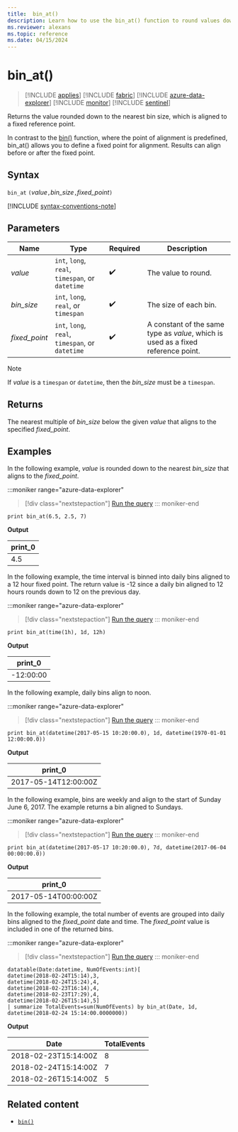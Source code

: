 ```yaml
---
title:  bin_at()
description: Learn how to use the bin_at() function to round values down to a fixed-size bin. 
ms.reviewer: alexans
ms.topic: reference
ms.date: 04/15/2024
---
```

# bin_at()

> [!INCLUDE [applies](../includes/applies-to-version/applies.md)] [!INCLUDE [fabric](../includes/applies-to-version/fabric.md)] [!INCLUDE [azure-data-explorer](../includes/applies-to-version/azure-data-explorer.md)] [!INCLUDE [monitor](../includes/applies-to-version/monitor.md)] [!INCLUDE [sentinel](../includes/applies-to-version/sentinel.md)]

Returns the value rounded down to the nearest bin size, which is aligned to a fixed reference point.

In contrast to the [bin()](bin-function.md) function, where the point of alignment is predefined, bin_at() allows you to define a fixed point for alignment. Results can align before or after the fixed point.

## Syntax

`bin_at` `(`*value*`,`*bin_size*`,`*fixed_point*`)`

[!INCLUDE [syntax-conventions-note](../includes/syntax-conventions-note.md)]

## Parameters

| Name | Type | Required | Description |
|--|--|--|--|
| *value* | `int`, `long`, `real`, `timespan`, or `datetime` |  :heavy_check_mark: | The value to round. |
| *bin_size* | `int`, `long`, `real`, or `timespan` |  :heavy_check_mark: | The size of each bin. |
| *fixed_point* | `int`, `long`, `real`, `timespan`, or `datetime` |  :heavy_check_mark: | A constant of the same type as *value*, which is used as a fixed reference point.|

> [!NOTE]
> If *value* is a `timespan` or `datetime`, then the *bin_size* must be a `timespan`.

## Returns

The nearest multiple of *bin_size* below the given *value* that aligns to the specified *fixed_point*.

## Examples

In the following example, *value* is rounded down to the nearest *bin_size* that aligns to the *fixed_point*.
  
:::moniker range="azure-data-explorer"
> [!div class="nextstepaction"]
> <a href="https://dataexplorer.azure.com/clusters/help/databases/Samples?query=H4sIAAAAAAAAAysoyswrUUjKzItPLNEw0zPVUTACEeaaALSGJjMZAAAA" target="_blank">Run the query</a>
::: moniker-end

```kusto
print bin_at(6.5, 2.5, 7)
```

**Output**

|print_0|
|-------|
| 4.5 |

In the following example, the time interval is binned into daily bins aligned to a 12 hour fixed point. The return value is -12 since a daily bin aligned to 12 hours rounds down to 12 on the previous day.
  
:::moniker range="azure-data-explorer"
> [!div class="nextstepaction"]
> <a href="https://dataexplorer.azure.com/clusters/help/databases/Samples?query=H4sIAAAAAAAAAysoyswrUUjKzItPLNEoycxN1TDM0NRRMEwBYqMMTQDWMdZPHwAAAA%3D%3D" target="_blank">Run the query</a>
::: moniker-end

```kusto
print bin_at(time(1h), 1d, 12h)
```

**Output**

|print_0|
|-------|
| -12:00:00 |

In the following example, daily bins align to noon.

:::moniker range="azure-data-explorer"
> [!div class="nextstepaction"]
> <a href="https://dataexplorer.azure.com/clusters/help/databases/Samples?query=H4sIAAAAAAAAAysoyswrUUjKzItPLNFISSxJLcnMTdUwMjA01zUw1TU0VTA0sDIysDIw0DPQ1FEwTNFRgCsytDQ30DUwBCIFQyOgCogiTQA0H6zaUgAAAA%3D%3D" target="_blank">Run the query</a>
::: moniker-end

```kusto
print bin_at(datetime(2017-05-15 10:20:00.0), 1d, datetime(1970-01-01 12:00:00.0))
```

**Output**

|print_0|
|-------|
| 2017-05-14T12:00:00Z |

In the following example, bins are weekly and align to the start of Sunday June 6, 2017. The example returns a bin aligned to Sundays.

:::moniker range="azure-data-explorer"
> [!div class="nextstepaction"]
> <a href="https://dataexplorer.azure.com/clusters/help/databases/Samples?query=H4sIAAAAAAAAAysoyswrUUjKzItPLNFISSxJLcnMTdUwMjA01zUw1TU0VzA0sDIysDIw0DPQ1FEwT9FRQFNkpmtgomAAUgFRpAkAjzZv9FIAAAA%3D" target="_blank">Run the query</a>
::: moniker-end

```kusto
print bin_at(datetime(2017-05-17 10:20:00.0), 7d, datetime(2017-06-04 00:00:00.0))
```

**Output**

|print_0|
|-------|
| 2017-05-14T00:00:00Z |

In the following example, the total number of events are grouped into daily bins aligned to the *fixed_point* date and time. The *fixed_point* value is included in one of the returned bins.

:::moniker range="azure-data-explorer"
> [!div class="nextstepaction"]
> <a href="https://dataexplorer.azure.com/clusters/help/databases/Samples?query=H4sIAAAAAAAAA0tJLAHCpJxUDZfEklSrFCBRkpmbqqPgV5prlZlXohnNywUT1DAyMLTQNTDSNTIJMTS1MjTR1DHWwSZtHGJoBpY2wSptBtNtGsvLVaNQXJqbm1iUWZUKYmkA7dVUSKpUSMrMi08sAbtKR8EwRUcBiysUwOZYGRjoGUCApiYAxLxe/tAAAAA=" target="_blank">Run the query</a>
::: moniker-end

```kusto
datatable(Date:datetime, NumOfEvents:int)[
datetime(2018-02-24T15:14),3,
datetime(2018-02-24T15:24),4,
datetime(2018-02-23T16:14),4,
datetime(2018-02-23T17:29),4,
datetime(2018-02-26T15:14),5]
| summarize TotalEvents=sum(NumOfEvents) by bin_at(Date, 1d, datetime(2018-02-24 15:14:00.0000000)) 
```

**Output**

|Date|TotalEvents|
|---|---|
| 2018-02-23T15:14:00Z|8|
| 2018-02-24T15:14:00Z |7|
| 2018-02-26T15:14:00Z |5|

## Related content

* [`bin()`](bin-function.md)
